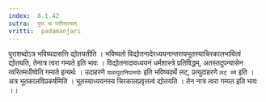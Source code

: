 ```yaml
---
index:  8.1.42
sutra:  पुरा च परीप्सायाम्
vritti:  padamanjari
---
```


पुराशब्दोऽत्र भविष्यदासत्ति द्योतयतीति । भविष्यतो विद्योतनादेरध्ययनान्तरायभूतस्याचिरकालभावित्वं द्योतयति, तेनात्र त्वरा गम्यते इति भावः । विद्योतनादावध्ययनं धर्मशास्त्रे प्रतिषिद्धम्, अतस्तदुपन्यासेन त्वरितमधीष्वेति गम्यते इत्यर्थः । उदाहरणे `यावत्पुरानिपातयोः` इति भविष्यदर्थे लट्, प्रत्युदाहरणे `लट् स्मे` इति । अत्र भूतकालविप्रकर्षमिति । भूतस्याध्ययनस्य चिरकालप्रवृत्तत्वं द्योतयति । तेन नात्र त्वरा गम्यत इति भावः ।।
